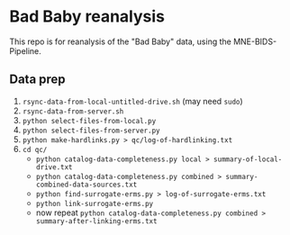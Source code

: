 # Bad Baby reanalysis

This repo is for reanalysis of the "Bad Baby" data, using the MNE-BIDS-Pipeline.

## Data prep

1. `rsync-data-from-local-untitled-drive.sh` (may need `sudo`)
2. `rsync-data-from-server.sh`
3. `python select-files-from-local.py`
4. `python select-files-from-server.py`
5. `python make-hardlinks.py > qc/log-of-hardlinking.txt`
6. `cd qc/`
    - `python catalog-data-completeness.py local > summary-of-local-drive.txt`
    - `python catalog-data-completeness.py combined > summary-combined-data-sources.txt`
    - `python find-surrogate-erms.py > log-of-surrogate-erms.txt`
    - `python link-surrogate-erms.py`
    - now repeat `python catalog-data-completeness.py combined > summary-after-linking-erms.txt`

